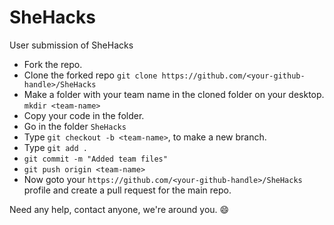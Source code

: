 # SheHacks
User submission of SheHacks

- Fork the repo.
- Clone the forked repo ```git clone https://github.com/<your-github-handle>/SheHacks```
- Make a folder with your team name in the cloned folder on your desktop. ```mkdir <team-name>```
- Copy your code in the folder.
- Go in the folder ```SheHacks```
- Type ```git checkout -b <team-name>```, to make a new branch.
- Type ```git add .```
- ```git commit -m "Added team files"```
- ```git push origin <team-name>```
- Now goto your ```https://github.com/<your-github-handle>/SheHacks``` profile and create a pull request for the main repo.

Need any help, contact anyone, we're around you. :smile:

